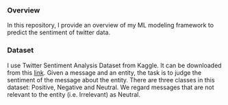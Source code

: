 ### Overview
In this repository, I provide an overview of my ML modeling framework to predict the sentiment of twitter data. 

### Dataset
I use Twitter Sentiment Analysis Dataset from Kaggle. It can be downloaded from this [link](https://www.kaggle.com/datasets/jp797498e/twitter-entity-sentiment-analysis).
Given a message and an entity, the task is to judge the sentiment of the message about the entity. There are three classes in this dataset: Positive, Negative and Neutral. We regard messages that are not relevant to the entity (i.e. Irrelevant) as Neutral.
